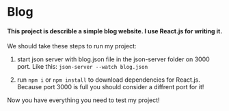 # Blog 

#### This project is describle a simple blog website. I use React.js for writing it.

We should take these steps to run my project:

1. start json server with blog.json file in the json-server folder on 3000 port. Like this: `json-server --watch blog.json`

2. run `npm i` or `npm install` to download dependencies for React.js. Because port 3000 is full you should consider a diffrent port for it!

Now you have everything you need to test my project!
